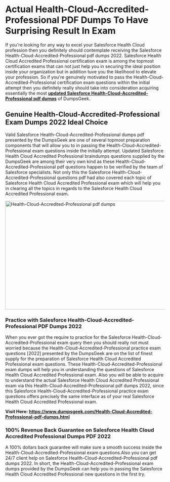 <h1><strong>Actual Health-Cloud-Accredited-Professional PDF Dumps To Have Surprising Result In Exam</strong></h1>
<p>If you're looking for any way to excel your Salesforce Health Cloud profession then you definitely should contemplate receiving the Salesforce Health-Cloud-Accredited-Professional pdf dumps 2022. Salesforce Health Cloud Accredited Professional certification exam is among the topmost certification exams that can not just help you in securing the ideal position inside your organization but in addition tuve you the likelihood to elevate your profession. So if you're genuinely motivated to pass the Health-Cloud-Accredited-Professional certification exam questions within the initial attempt then you definitely really should take into consideration acquiring essentially the most <a href="https://www.dumpsgeek.com/Health-Cloud-Accredited-Professional-pdf-dumps.html"><strong>updated Salesforce Health-Cloud-Accredited-Professional pdf dumps</strong></a>&nbsp;of DumpsGeek.</p>
<h2><strong>Genuine Health-Cloud-Accredited-Professional Exam Dumps 2022 Ideal Choice</strong></h2>
<p>Valid Salesforce Health-Cloud-Accredited-Professional dumps pdf presented by the DumpsGeek are one of several topmost preparation components that will allow you to in passing the Health-Cloud-Accredited-Professional exam questions inside the initially attempt. Updated Salesforce Health Cloud Accredited Professional braindumps questions supplied by the DumpsGeek are among their very own kind as these Health-Cloud-Accredited-Professional pdf questions happen to be verified by the team of Salesforce specialists. Not only this the Salesforce Health-Cloud-Accredited-Professional questions pdf had also covered each topic of Salesforce Health Cloud Accredited Professional exam which will help you in clearing all the topics in regards to the Salesforce Health Cloud Accredited Professional exam.</p>
<p><a href="https://www.dumpsgeek.com/Health-Cloud-Accredited-Professional-pdf-dumps.html"><img src="https://i.ibb.co/52d6m2j/Health-Cloud-Accredited-Professional-pdf-dumps.png" alt="Health-Cloud-Accredited-Professional pdf dumps" width="616" height="344" /></a></p>
<h3><strong>Practice with Salesforce Health-Cloud-Accredited-Professional PDF Dumps 2022</strong></h3>
<p>When you ever got the require to practice for the Salesforce Health-Cloud-Accredited-Professional exam query then you should really not must worried because the Health-Cloud-Accredited-Professional practice exam questions [2022] presented by the DumpsGeek are on the list of finest supply for the preparation of Salesforce Health Cloud Accredited Professional exam questions. These Health-Cloud-Accredited-Professional exam dumps will help you in understanding the questions of Salesforce Health Cloud Accredited Professional exam. Also you will be able to acquire to understand the actual Salesforce Health Cloud Accredited Professional exam via this Health-Cloud-Accredited-Professional pdf dumps 2022, since this Salesforce Health-Cloud-Accredited-Professional practice exam questions offers precisely the same interface as of your real Salesforce Health Cloud Accredited Professional exam.</p>
<p><strong>Visit Here: <a href="https://www.dumpsgeek.com/Health-Cloud-Accredited-Professional-pdf-dumps.html">https://www.dumpsgeek.com/Health-Cloud-Accredited-Professional-pdf-dumps.html</a></strong></p>
<h3><strong>100% Revenue Back Guarantee on Salesforce Health Cloud Accredited Professional Dumps PDF 2022</strong></h3>
<p>A 100% dollars back guarantee will make sure a smooth success inside the Health-Cloud-Accredited-Professional exam questions.Also you can get 24/7 client help on Salesforce Health-Cloud-Accredited-Professional pdf dumps 2022. In short, the Health-Cloud-Accredited-Professional exam dumps provided by the DumpsGeek can help you in passing the Salesforce Health Cloud Accredited Professional new questions in the first try.</p>
